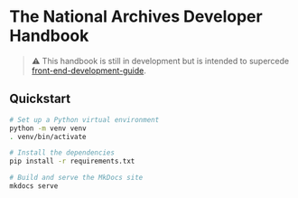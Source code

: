 # The National Archives Developer Handbook

> ⚠️ This handbook is still in development but is intended to supercede [front-end-development-guide](https://github.com/nationalarchives/front-end-development-guide).

## Quickstart

```sh
# Set up a Python virtual environment
python -m venv venv
. venv/bin/activate

# Install the dependencies
pip install -r requirements.txt

# Build and serve the MkDocs site
mkdocs serve
```
